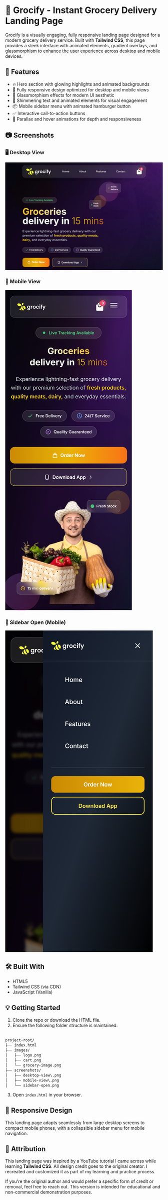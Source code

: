 # 🛒 Grocify - Instant Grocery Delivery Landing Page

Grocify is a visually engaging, fully responsive landing page designed for a modern grocery delivery service. Built with **Tailwind CSS**, this page provides a sleek interface with animated elements, gradient overlays, and glassmorphism to enhance the user experience across desktop and mobile devices.

## 🚀 Features

- 🔥 Hero section with glowing highlights and animated backgrounds
- 📱 Fully responsive design optimized for desktop and mobile views
- 🌙 Glassmorphism effects for modern UI aesthetic
- 🌈 Shimmering text and animated elements for visual engagement
- 📦 Mobile sidebar menu with animated hamburger button
- ✅ Interactive call-to-action buttons
- 📸 Parallax and hover animations for depth and responsiveness

## 📷 Screenshots

### 🖥️ Desktop View
![Desktop View](screenshots/desktop-view.png)

### 📱 Mobile View
![Mobile View](screenshots/mobile-view.png)

### 📂 Sidebar Open (Mobile)
![Sidebar Open](screenshots/sidebar-open.png)

## 🛠️ Built With

- HTML5
- Tailwind CSS (via CDN)
- JavaScript (Vanilla)

## 💡 Getting Started

1. Clone the repo or download the HTML file.
2. Ensure the following folder structure is maintained:

```

project-root/
├── index.html
├── images/
│   ├── logo.png
│   ├── cart.png
│   └── grocery-image.png
├── screenshots/
│   ├── desktop-view\.png
│   ├── mobile-view\.png
│   └── sidebar-open.png

```

3. Open `index.html` in your browser.

## 📱 Responsive Design

This landing page adapts seamlessly from large desktop screens to compact mobile phones, with a collapsible sidebar menu for mobile navigation.

## 🙏 Attribution

This landing page was inspired by a YouTube tutorial I came across while learning **Tailwind CSS**. All design credit goes to the original creator. I recreated and customized it as part of my learning and practice process.

If you're the original author and would prefer a specific form of credit or removal, feel free to reach out. This version is intended for educational and non-commercial demonstration purposes.

